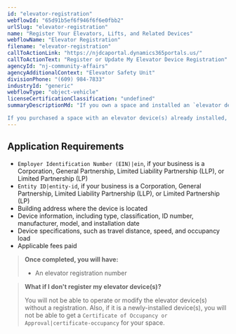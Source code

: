 ```yaml
---
id: "elevator-registration"
webflowId: "65d91b5ef6f946f6f6e0fbb2"
urlSlug: "elevator-registration"
name: "Register Your Elevators, Lifts, and Related Devices"
webflowName: "Elevator Registration"
filename: "elevator-registration"
callToActionLink: "https://njdcaportal.dynamics365portals.us/"
callToActionText: "Register or Update My Elevator Device Registration"
agencyId: "nj-community-affairs"
agencyAdditionalContext: "Elevator Safety Unit"
divisionPhone: "(609) 984-7833"
industryId: "generic"
webflowType: "object-vehicle"
licenseCertificationClassification: "undefined"
summaryDescriptionMd: "If you own a space and installed an `elevator device(s)|elevator-device` or [plan on installing one](https://www.nj.gov/dca/codes/publications/pdf_elevator/elvr_safe_pr_perm_pro.pdf), you must register the device(s) with the State before you can operate it. The device(s) must pass all installation inspections before you can apply to register.

If you purchased a space with an elevator device(s) already installed, you must update the existing registration and transfer the ownership to you."
---
```


## Application Requirements

- `Employer Identification Number (EIN)|ein`, if your business is a Corporation, General Partnership, Limited Liability Partnership (LLP), or Limited Partnership (LP)
- `Entity ID|entity-id`, if your business is a Corporation, General Partnership, Limited Liability Partnership (LLP), or Limited Partnership (LP)
- Building address where the device is located
- Device information, including type, classification, ID number, manufacturer, model, and installation date
- Device specifications, such as travel distance, speed, and occupancy load
- Applicable fees paid

> **Once completed, you will have:**
>
> - An elevator registration number

> **What if I don't register my elevator device(s)?**
>
> You will not be able to operate or modify the elevator device(s) without a registration. Also, if it is a newly-installed device(s), you will not be able to get a `Certificate of Occupancy or Approval|certificate-occupancy` for your space.
